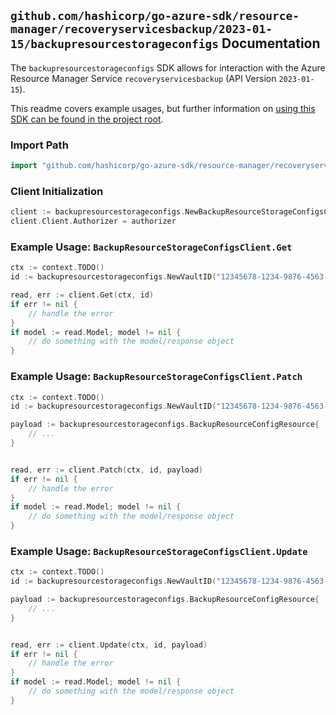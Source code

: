 
## `github.com/hashicorp/go-azure-sdk/resource-manager/recoveryservicesbackup/2023-01-15/backupresourcestorageconfigs` Documentation

The `backupresourcestorageconfigs` SDK allows for interaction with the Azure Resource Manager Service `recoveryservicesbackup` (API Version `2023-01-15`).

This readme covers example usages, but further information on [using this SDK can be found in the project root](https://github.com/hashicorp/go-azure-sdk/tree/main/docs).

### Import Path

```go
import "github.com/hashicorp/go-azure-sdk/resource-manager/recoveryservicesbackup/2023-01-15/backupresourcestorageconfigs"
```


### Client Initialization

```go
client := backupresourcestorageconfigs.NewBackupResourceStorageConfigsClientWithBaseURI("https://management.azure.com")
client.Client.Authorizer = authorizer
```


### Example Usage: `BackupResourceStorageConfigsClient.Get`

```go
ctx := context.TODO()
id := backupresourcestorageconfigs.NewVaultID("12345678-1234-9876-4563-123456789012", "example-resource-group", "vaultValue")

read, err := client.Get(ctx, id)
if err != nil {
	// handle the error
}
if model := read.Model; model != nil {
	// do something with the model/response object
}
```


### Example Usage: `BackupResourceStorageConfigsClient.Patch`

```go
ctx := context.TODO()
id := backupresourcestorageconfigs.NewVaultID("12345678-1234-9876-4563-123456789012", "example-resource-group", "vaultValue")

payload := backupresourcestorageconfigs.BackupResourceConfigResource{
	// ...
}


read, err := client.Patch(ctx, id, payload)
if err != nil {
	// handle the error
}
if model := read.Model; model != nil {
	// do something with the model/response object
}
```


### Example Usage: `BackupResourceStorageConfigsClient.Update`

```go
ctx := context.TODO()
id := backupresourcestorageconfigs.NewVaultID("12345678-1234-9876-4563-123456789012", "example-resource-group", "vaultValue")

payload := backupresourcestorageconfigs.BackupResourceConfigResource{
	// ...
}


read, err := client.Update(ctx, id, payload)
if err != nil {
	// handle the error
}
if model := read.Model; model != nil {
	// do something with the model/response object
}
```
